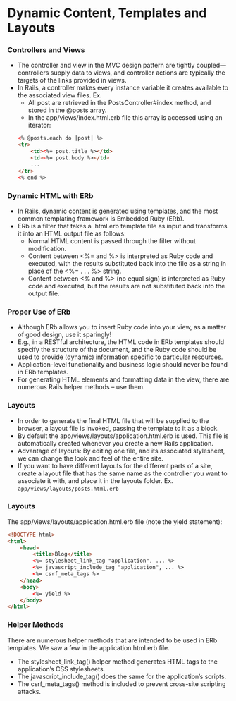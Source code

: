 # Dynamic Content, Templates and Layouts

### Controllers and Views

- The controller and view in the MVC design pattern are tightly coupled—controllers supply data to views, and controller actions are typically the targets of the links provided in views.
- In Rails, a controller makes every instance variable it creates available to the associated view files. Ex.
    - All post are retrieved in the PostsController#index method, and stored in the @posts array.
    - In the app/views/index.html.erb file this array is accessed using an iterator:
    ```html
    <% @posts.each do |post| %>
    <tr>
        <td><%= post.title %></td>
        <td><%= post.body %></td>
        ...
    </tr>
    <% end %>
    ```

### Dynamic HTML with ERb

- In Rails, dynamic content is generated using templates, and the most common templating framework is Embedded Ruby (ERb).
- ERb is a filter that takes a .html.erb template file as input and transforms it into an HTML output file as follows:
    - Normal HTML content is passed through the filter without modification.
    - Content between <%= and %> is interpreted as Ruby code and executed, with the results substituted back into the file as a string in place of the <%= . . . %> string.
    - Content between <% and %> (no equal sign) is interpreted as Ruby code and executed, but the results are not substituted back into the output file.
    
### Proper Use of ERb

- Although ERb allows you to insert Ruby code into your view, as a matter of good design, use it sparingly!
- E.g., in a RESTful architecture, the HTML code in ERb templates should specify the structure of the document, and the Ruby code should be used to provide (dynamic) information specific to particular resources.
- Application-level functionality and business logic should never be found in ERb templates.
- For generating HTML elements and formatting data in the view, there are numerous Rails helper methods – use them.

### Layouts

- In order to generate the final HTML file that will be supplied to the browser, a layout file is invoked, passing the template to it as a block.
- By default the app/views/layouts/application.html.erb is used. This file is automatically created whenever you create a new Rails application.
- Advantage of layouts: By editing one file, and its associated stylesheet, we can change the look and feel of the entire site.
- If you want to have different layouts for the different parts of a site, create a layout file that has the same name as the controller you want to associate it with, and place it in the layouts folder. Ex. `app/views/layouts/posts.html.erb`


### Layouts

The app/views/layouts/application.html.erb file (note the yield statement):
```html
<!DOCTYPE html>
<html>
    <head>
        <title>Blog</title>
        <%= stylesheet_link_tag "application", ... %>
        <%= javascript_include_tag "application", ... %>
        <%= csrf_meta_tags %>
    </head>
    <body>
        <%= yield %>
    </body>
</html>
```

### Helper Methods

There are numerous helper methods that are intended to be used in ERb templates. We saw a few in the application.html.erb file.

- The stylesheet_link_tag() helper method generates HTML <link> tags to the application’s CSS stylesheets.
- The javascript_include_tag() does the same for the application’s scripts.
- The csrf_meta_tags() method is included to prevent cross-site scripting attacks.
